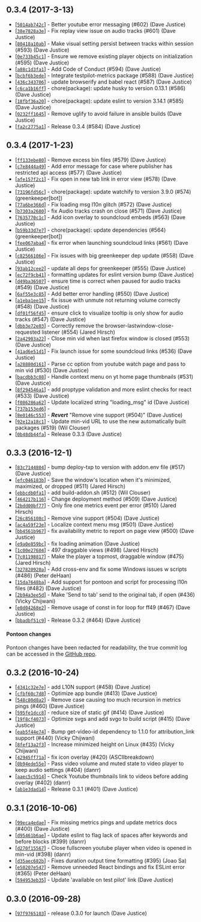 ## 0.3.4 (2017-3-13)

* [[`5014ab742c`](https://github.com/meandave/min-vid/commit/5014ab742c)] - Better youtube error messaging (#602) (Dave Justice)
* [[`38e7828a3e`](https://github.com/meandave/min-vid/commit/38e7828a3e)] - Fix replay view issue on audio tracks (#601) (Dave Justice)
* [[`80418a10ab`](https://github.com/meandave/min-vid/commit/80418a10ab)] - Make visual setting persist between tracks within session (#593) (Dave Justice)
* [[`0e733b45c1`](https://github.com/meandave/min-vid/commit/0e733b45c1)] - Ensure we remove existing player objects on initialization (#595) (Dave Justice)
* [[`a88c1d3fa1`](https://github.com/meandave/min-vid/commit/a88c1d3fa1)] - Add Code of Conduct (#594) (Dave Justice)
* [[`bcbf6b3ede`](https://github.com/meandave/min-vid/commit/bcbf6b3ede)] - Integrate testpilot-metrics package (#588) (Dave Justice)
* [[`436c343706`](https://github.com/meandave/min-vid/commit/436c343706)] - update browserify and babel react (#587) (Dave Justice)
* [[`c6ca1b16ff`](https://github.com/meandave/min-vid/commit/c6ca1b16ff)] - chore(package): update husky to version 0.13.1 (#586) (Dave Justice)
* [[`18fbf36a20`](https://github.com/meandave/min-vid/commit/18fbf36a20)] - chore(package): update eslint to version 3.14.1 (#585) (Dave Justice)
* [[`0232ff1645`](https://github.com/meandave/min-vid/commit/0232ff1645)] - Remove uglify to avoid failure in ansible builds (Dave Justice)
* [[`fa2c2775a1`](https://github.com/meandave/min-vid/commit/fa2c2775a1)] - Release 0.3.4 (#584) (Dave Justice)

## 0.3.4 (2017-1-23)

* [[`ff133ebe80`](https://github.com/meandavejustice/min-vid/commit/ff133ebe80)] - Remove excess bin files (#579) (Dave Justice)
* [[`c7e8444a49`](https://github.com/meandavejustice/min-vid/commit/c7e8444a49)] - Add error message for case where publisher has restricted api access (#577) (Dave Justice)
* [[`afe157f2c1`](https://github.com/meandavejustice/min-vid/commit/afe157f2c1)] - Fix open in new tab link in error view (#578) (Dave Justice)
* [[`73196fd56c`](https://github.com/meandavejustice/min-vid/commit/73196fd56c)] - chore(package): update watchify to version 3.9.0 (#574) (greenkeeper[bot])
* [[`77a6be366d`](https://github.com/meandavejustice/min-vid/commit/77a6be366d)] - Fix loading msg l10n glitch (#572) (Dave Justice)
* [[`b7303a2680`](https://github.com/meandavejustice/min-vid/commit/b7303a2680)] - fix Audio tracks crash on close (#571) (Dave Justice)
* [[`7635770c1c`](https://github.com/meandavejustice/min-vid/commit/7635770c1c)] - Add icon overlay to soundcloud embeds (#563) (Dave Justice)
* [[`b59b33d7e7`](https://github.com/meandavejustice/min-vid/commit/b59b33d7e7)] - chore(package): update dependencies (#564) (greenkeeper[bot])
* [[`fee067aba4`](https://github.com/meandavejustice/min-vid/commit/fee067aba4)] - fix error when launching soundcloud links (#561) (Dave Justice)
* [[`c82566106e`](https://github.com/meandavejustice/min-vid/commit/c82566106e)] - Fix issues with big greenkeeper dep update (#558) (Dave Justice)
* [[`93ab12cee2`](https://github.com/meandavejustice/min-vid/commit/93ab12cee2)] - update all deps for greenkeeper (#555) (Dave Justice)
* [[`ec72f9cb41`](https://github.com/meandavejustice/min-vid/commit/ec72f9cb41)] - formatting updates for eslint version bump (Dave Justice)
* [[`d49ba36507`](https://github.com/meandavejustice/min-vid/commit/d49ba36507)] - ensure time is correct when paused for audio tracks (#549) (Dave Justice)
* [[`6af55e3c85`](https://github.com/meandavejustice/min-vid/commit/6af55e3c85)] - Add better error handling (#550) (Dave Justice)
* [[`a1eba1ee15`](https://github.com/meandavejustice/min-vid/commit/a1eba1ee15)] - fix issue with unmute not returning volume correctly (#548) (Dave Justice)
* [[`df01f56f45`](https://github.com/meandavejustice/min-vid/commit/df01f56f45)] - ensure click to visualize tooltip is only show for audio tracks (#547) (Dave Justice)
* [[`dbb3e72e03`](https://github.com/meandavejustice/min-vid/commit/dbb3e72e03)] - Correctly remove the browser-lastwindow-close-requested listener (#554) (Jared Hirsch)
* [[`2a42903a22`](https://github.com/meandavejustice/min-vid/commit/2a42903a22)] - Close min vid when last firefox window is closed (#553) (Dave Justice)
* [[`41ad6e51d1`](https://github.com/meandavejustice/min-vid/commit/41ad6e51d1)] - Fix launch issue for some soundcloud links (#536) (Dave Justice)
* [[`a28880d161`](https://github.com/meandavejustice/min-vid/commit/a28880d161)] - Parse cc option from youtube watch page and pass to min vid (#530) (Dave Justice)
* [[`bacdbb3c08`](https://github.com/meandavejustice/min-vid/commit/bacdbb3c08)] - Handle context menu on yt home page thumbnails (#531) (Dave Justice)
* [[`8f294546a1`](https://github.com/meandavejustice/min-vid/commit/8f294546a1)] - add proptype validation and more eslint checks for react (#533) (Dave Justice)
* [[`f086286a62`](https://github.com/meandavejustice/min-vid/commit/f086286a62)] - Update localized string "loading_msg" id (Dave Justice)
* [[`737b153ed6`](https://github.com/meandavejustice/min-vid/commit/737b153ed6)] - <audio>, <video>, and soundcloud support (#524) (Dave Justice)
* [[`8e0146c553`](https://github.com/meandavejustice/min-vid/commit/8e0146c553)] - ***Revert*** "Remove vine support (#504)" (Dave Justice)
* [[`92e12a18c1`](https://github.com/meandavejustice/min-vid/commit/92e12a18c1)] - Update min-vid URL to use the new automatically built packages (#519) (Wil Clouser)
* [[`0b48db44fa`](https://github.com/meandavejustice/min-vid/commit/0b48db44fa)] - Release 0.3.3 (Dave Justice)

## 0.3.3 (2016-12-1)

* [[`83c7144804`](https://github.com/meandavejustice/min-vid/commit/83c7144804)] - bump deploy-txp to version with addon.env file (#517) (Dave Justice)
* [[`efc046183b`](https://github.com/meandavejustice/min-vid/commit/efc046183b)] - Save the window's location when it's minimized, maximized, or dropped (#511) (Jared Hirsch)
* [[`ebbcdb0fa1`](https://github.com/meandavejustice/min-vid/commit/ebbcdb0fa1)] - add build-addon.sh (#512) (Wil Clouser)
* [[`464217b116`](https://github.com/meandavejustice/min-vid/commit/464217b116)] - Change deployment method (#509) (Dave Justice)
* [[`2bdd00bf77`](https://github.com/meandavejustice/min-vid/commit/2bdd00bf77)] - Only fire one metrics event per error (#510) (Jared Hirsch)
* [[`26c856108c`](https://github.com/meandavejustice/min-vid/commit/26c856108c)] - Remove vine support (#504) (Dave Justice)
* [[`ac4a59f23e`](https://github.com/meandavejustice/min-vid/commit/ac4a59f23e)] - Localize context menu msg (#501) (Dave Justice)
* [[`bb4561b967`](https://github.com/meandavejustice/min-vid/commit/bb4561b967)] - fix availability metric to report on page view (#500) (Dave Justice)
* [[`e9a0e859bc`](https://github.com/meandavejustice/min-vid/commit/e9a0e859bc)] - fix loading animation (Dave Justice)
* [[`1c00e27604`](https://github.com/meandavejustice/min-vid/commit/1c00e27604)] - 497 draggable views (#498) (Jared Hirsch)
* [[`7c01198817`](https://github.com/meandavejustice/min-vid/commit/7c01198817)] - Make the player a topmost, draggable window (#475) (Jared Hirsch)
* [[`327820920a`](https://github.com/meandavejustice/min-vid/commit/327820920a)] - Add cross-env and fix some Windows issues w scripts (#486) (Peter deHaan)
* [[`15da7648ba`](https://github.com/meandavejustice/min-vid/commit/15da7648ba)] - Add support for pontoon and script for processing l10n files (#482) (Dave Justice)
* [[`2b94a3ee5d`](https://github.com/meandavejustice/min-vid/commit/2b94a3ee5d)] - Make 'Send to tab' send to the original tab, if open (#436) (Vicky Chijwani)
* [[`e0d04268e2`](https://github.com/meandavejustice/min-vid/commit/e0d04268e2)] - Remove usage of const in for loop for ff49 (#467) (Dave Justice)
* [[`bbadbf51c9`](https://github.com/meandavejustice/min-vid/commit/bbadbf51c9)] - Release 0.3.2 (#464) (Dave Justice)

#### Pontoon changes
Pontoon changes have been redacted for readability, the true commit
log can be accessed in the
[GitHub repo](https://github.com/meandavejustice/min-vid/commits/master).

## 0.3.2 (2016-10-24)

* [[`4341c32e7e`](https://github.com/meandavejustice/min-vid/commit/4341c32e7e)] - add L10N support (#458) (Dave Justice)
* [[`cfbf60c7d8`](https://github.com/meandavejustice/min-vid/commit/cfbf60c7d8)] - Optimize app bundle (#413) (Dave Justice)
* [[`548c80d8a2`](https://github.com/meandavejustice/min-vid/commit/548c80d8a2)] - Remove case causing too much recursion in metrics pings (#460) (Dave Justice)
* [[`595fe1dcc8`](https://github.com/meandavejustice/min-vid/commit/595fe1dcc8)] - reduce size of static gif (#414) (Dave Justice)
* [[`19f8cf4073`](https://github.com/meandavejustice/min-vid/commit/19f8cf4073)] - Optimize svgs and add svgo to build script (#415) (Dave Justice)
* [[`eab5f44e74`](https://github.com/meandavejustice/min-vid/commit/eab5f44e74)] - Bump get-video-id dependency to 1.1.0 for attribution_link support (#440) (Vicky Chijwani)
* [[`8fef13a2f3`](https://github.com/meandavejustice/min-vid/commit/8fef13a2f3)] - Increase minimized height on Linux (#435) (Vicky Chijwani)
* [[`42945ff71a`](https://github.com/meandavejustice/min-vid/commit/42945ff71a)] - fix icon overlay (#420) (ASCIIbreakdown)
* [[`0b94ede55e`](https://github.com/meandavejustice/min-vid/commit/0b94ede55e)] - Pass video volume and muted state to video player to keep audio settings (#404) (danrr)
* [[`aaec5c5914`](https://github.com/meandavejustice/min-vid/commit/aaec5c5914)] - Check Youtube thumbnails link to videos before adding overlay (#402) (danrr)
* [[`ab1e3dad14`](https://github.com/meandavejustice/min-vid/commit/ab1e3dad14)] - Release 0.3.1 (#401) (Dave Justice)

## 0.3.1 (2016-10-06)

* [[`99eca4edae`](https://github.com/meandavejustice/min-vid/commit/99eca4edae)] - Fix missing metrics pings and update metrics docs (#400) (Dave Justice) 
* [[`d95461b6ae`](https://github.com/meandavejustice/min-vid/commit/d95461b6ae)] - Update eslint to flag lack of spaces after keywords and before blocks (#399) (danrr) 
* [[`d270f15567`](https://github.com/meandavejustice/min-vid/commit/d270f15567)] - Close fullscreen youtube player when video is opened in min-vid (#398) (danrr) 
* [[`d35aec682b`](https://github.com/meandavejustice/min-vid/commit/d35aec682b)] - Fixes duration output time formatting (#395) (Joao Sa) 
* [[`e50207e547`](https://github.com/meandavejustice/min-vid/commit/e50207e547)] - Remove unneeded React bindings and fix ESLint error (#365) (Peter deHaan) 
* [[`594953eb35`](https://github.com/meandavejustice/min-vid/commit/594953eb35)] - Update 'available on test pilot' link (Dave Justice) 

## 0.3.0 (2016-09-28)
* [[`97f9765103`](https://github.com/meandavejustice/min-vid/commit/97f9765103)] - release 0.3.0 for launch (Dave Justice) 
